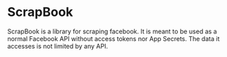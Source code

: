 # ScrapBook
ScrapBook is a library for scraping facebook. It is meant to be used as a normal Facebook API without access tokens nor App Secrets. The data it accesses is not limited by any API.
